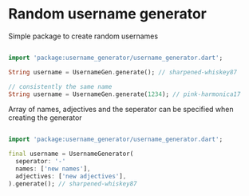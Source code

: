 # Random username generator

Simple package to create random usernames

```dart

import 'package:username_generator/username_generator.dart';

String username = UsernameGen.generate(); // sharpened-whiskey87

// consistently the same name
String username = UsernameGen.generate(1234); // pink-harmonica17

```

Array of names, adjectives and the seperator can be specified when creating the generator

```dart

import 'package:username_generator/username_generator.dart';

final username = UsernameGenerator(
  seperator: '-'
  names: ['new names'],
  adjectives: ['new adjectives'],
).generate(); // sharpened-whiskey87

```
